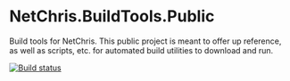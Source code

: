 # NetChris.BuildTools.Public

Build tools for NetChris. This public project is meant to offer up reference, as well as scripts, etc. for automated build utilities to download and run.

[![Build status](https://ci.appveyor.com/api/projects/status/8regxqv1t2q5fout?svg=true)](https://ci.appveyor.com/project/NetChris/netchris-buildtools-public)
